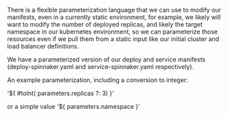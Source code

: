 There is a flexible parameterization language that we can use to modify our manifests, even in a currently static environment, for example, we likely will want to modify the number of deployed replicas, and likely the target namespace in our kubernetes environment, so we can parameterize those resources even if we pull them from a static input like our initial cluster and load balancer definitions.

We have a parameterized version of our deploy and service manifests (deploy-spinnaker.yaml and service-spinnaker.yaml respectively).

An example parameterization, including a conversion to integer:

'${ #toInt( parameters.replicas ?: 3) }'

or a simple value
'${ parameters.namespace }'
